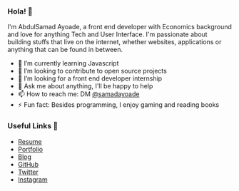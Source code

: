 ### Hola! 👋

I'm AbdulSamad Ayoade, a front end developer with Economics background and love for anything Tech and User Interface. I'm passionate about building stuffs that live on the internet, whether websites, applications or anything that can be found in between.

- 🌱 I’m currently learning Javascript
- 👯 I’m looking to contribute to open source projects
- 🤔 I’m looking for a front end developer internship
- 💬 Ask me about anything, I'll be happy to help
- 📫 How to reach me: DM [@samadayoade](https://twitter.com/samadayoade)
- ⚡ Fun fact: Besides programming, I enjoy gaming and reading books

### Useful Links 💙

- [Resume](https://drive.google.com/file/d/12XobuKUOhXNRj4njy-1fxmNQelQU2M8L/view?usp=sharing)
- [Portfolio](https://abdulsamadayoade.github.io/portfolio)
- [Blog](https://hashnode.com/@Abdulsamad)
- [GitHub](https://github.com/abdulsamadayoade)
- [Twitter](https://twitter.com/samadayoade)
- [Instagram](https://www.instagram.com/remitheog/)
